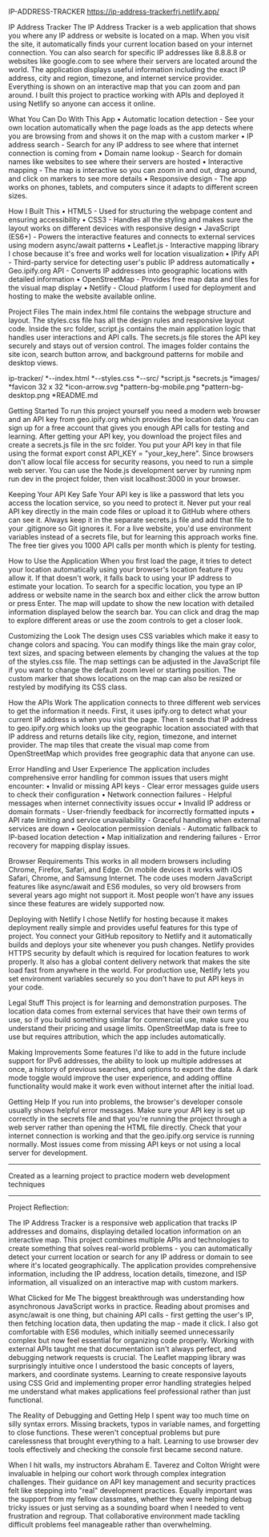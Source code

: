 IP-ADDRESS-TRACKER
https://ip-address-trackerfrj.netlify.app/

IP Address Tracker
The IP Address Tracker is a web application that shows you where any IP address or website is located on a map. When you visit the site, it automatically finds your current location based on your internet connection. You can also search for specific IP addresses like 8.8.8.8 or websites like google.com to see where their servers are located around the world. The application displays useful information including the exact IP address, city and region, timezone, and internet service provider. Everything is shown on an interactive map that you can zoom and pan around. I built this project to practice working with APIs and deployed it using Netlify so anyone can access it online.

What You Can Do With This App
• Automatic location detection - See your own location automatically when the page loads as the app detects where you are browsing from and shows it on the map with a custom marker • IP address search - Search for any IP address to see where that internet connection is coming from • Domain name lookup - Search for domain names like websites to see where their servers are hosted • Interactive mapping - The map is interactive so you can zoom in and out, drag around, and click on markers to see more details • Responsive design - The app works on phones, tablets, and computers since it adapts to different screen sizes.

How I Built This
• HTML5 - Used for structuring the webpage content and ensuring accessibility • CSS3 - Handles all the styling and makes sure the layout works on different devices with responsive design • JavaScript (ES6+) - Powers the interactive features and connects to external services using modern async/await patterns • Leaflet.js - Interactive mapping library I chose because it's free and works well for location visualization • IPify API - Third-party service for detecting user's public IP address automatically • Geo.ipify.org API - Converts IP addresses into geographic locations with detailed information • OpenStreetMap - Provides free map data and tiles for the visual map display • Netlify - Cloud platform I used for deployment and hosting to make the website available online.

Project Files
The main index.html file contains the webpage structure and layout. The styles.css file has all the design rules and responsive layout code. Inside the src folder, script.js contains the main application logic that handles user interactions and API calls. The secrets.js file stores the API key securely and stays out of version control. The images folder contains the site icon, search button arrow, and background patterns for mobile and desktop views.

ip-tracker/
*--index.html
*--styles.css
*--src/
    *script.js
    *secrets.js
*images/
    *favicon 32 x 32
    *icon-arrow.svg
    *pattern-bg-mobile.png
    *pattern-bg-desktop.png
*README.md

Getting Started
To run this project yourself you need a modern web browser and an API key from geo.ipify.org which provides the location data. You can sign up for a free account that gives you enough API calls for testing and learning. After getting your API key, you download the project files and create a secrets.js file in the src folder. You put your API key in that file using the format export const API_KEY = "your_key_here". Since browsers don't allow local file access for security reasons, you need to run a simple web server. You can use the Node.js development server by running npm run dev in the project folder, then visit localhost:3000 in your browser.

Keeping Your API Key Safe
Your API key is like a password that lets you access the location service, so you need to protect it. Never put your real API key directly in the main code files or upload it to GitHub where others can see it. Always keep it in the separate secrets.js file and add that file to your .gitignore so Git ignores it. For a live website, you'd use environment variables instead of a secrets file, but for learning this approach works fine. The free tier gives you 1000 API calls per month which is plenty for testing.

How to Use the Application
When you first load the page, it tries to detect your location automatically using your browser's location feature if you allow it. If that doesn't work, it falls back to using your IP address to estimate your location. To search for a specific location, you type an IP address or website name in the search box and either click the arrow button or press Enter. The map will update to show the new location with detailed information displayed below the search bar. You can click and drag the map to explore different areas or use the zoom controls to get a closer look.

Customizing the Look
The design uses CSS variables which make it easy to change colors and spacing. You can modify things like the main gray color, text sizes, and spacing between elements by changing the values at the top of the styles.css file. The map settings can be adjusted in the JavaScript file if you want to change the default zoom level or starting position. The custom marker that shows locations on the map can also be resized or restyled by modifying its CSS class.

How the APIs Work
The application connects to three different web services to get the information it needs. First, it uses ipify.org to detect what your current IP address is when you visit the page. Then it sends that IP address to geo.ipify.org which looks up the geographic location associated with that IP address and returns details like city, region, timezone, and internet provider. The map tiles that create the visual map come from OpenStreetMap which provides free geographic data that anyone can use.

Error Handling and User Experience
The application includes comprehensive error handling for common issues that users might encounter:
• Invalid or missing API keys - Clear error messages guide users to check their configuration • Network connection failures - Helpful messages when internet connectivity issues occur
• Invalid IP address or domain formats - User-friendly feedback for incorrectly formatted inputs • API rate limiting and service unavailability - Graceful handling when external services are down • Geolocation permission denials - Automatic fallback to IP-based location detection • Map initialization and rendering failures - Error recovery for mapping display issues.

Browser Requirements
This works in all modern browsers including Chrome, Firefox, Safari, and Edge. On mobile devices it works with iOS Safari, Chrome, and Samsung Internet. The code uses modern JavaScript features like async/await and ES6 modules, so very old browsers from several years ago might not support it. Most people won't have any issues since these features are widely supported now.

Deploying with Netlify
I chose Netlify for hosting because it makes deployment really simple and provides useful features for this type of project. You connect your GitHub repository to Netlify and it automatically builds and deploys your site whenever you push changes. Netlify provides HTTPS security by default which is required for location features to work properly. It also has a global content delivery network that makes the site load fast from anywhere in the world. For production use, Netlify lets you set environment variables securely so you don't have to put API keys in your code.

Legal Stuff
This project is for learning and demonstration purposes. The location data comes from external services that have their own terms of use, so if you build something similar for commercial use, make sure you understand their pricing and usage limits. OpenStreetMap data is free to use but requires attribution, which the app includes automatically.

Making Improvements
Some features I'd like to add in the future include support for IPv6 addresses, the ability to look up multiple addresses at once, a history of previous searches, and options to export the data. A dark mode toggle would improve the user experience, and adding offline functionality would make it work even without internet after the initial load.

Getting Help
If you run into problems, the browser's developer console usually shows helpful error messages. Make sure your API key is set up correctly in the secrets file and that you're running the project through a web server rather than opening the HTML file directly. Check that your internet connection is working and that the geo.ipify.org service is running normally. Most issues come from missing API keys or not using a local server for development.
________________________________________

Created as a learning project to practice modern web development techniques

****************************

Project Reflection:

The IP Address Tracker is a responsive web application that tracks IP addresses and domains, displaying detailed location information on an interactive map. This project combines multiple APIs and technologies to create something that solves real-world problems - you can automatically detect your current location or search for any IP address or domain to see where it's located geographically. The application provides comprehensive information, including the IP address, location details, timezone, and ISP information, all visualized on an interactive map with custom markers.

What Clicked for Me
The biggest breakthrough was understanding how asynchronous JavaScript works in practice. Reading about promises and async/await is one thing, but chaining API calls - first getting the user's IP, then fetching location data, then updating the map - made it click. I also got comfortable with ES6 modules, which initially seemed unnecessarily complex but now feel essential for organizing code properly.
Working with external APIs taught me that documentation isn't always perfect, and debugging network requests is crucial. The Leaflet mapping library was surprisingly intuitive once I understood the basic concepts of layers, markers, and coordinate systems. Learning to create responsive layouts using CSS Grid and implementing proper error handling strategies helped me understand what makes applications feel professional rather than just functional.

The Reality of Debugging and Getting Help
I spent way too much time on silly syntax errors. Missing brackets, typos in variable names, and forgetting to close functions. These weren't conceptual problems but pure carelessness that brought everything to a halt. Learning to use browser dev tools effectively and checking the console first became second nature.

When I hit walls,  my instructors Abraham E. Taverez and Colton Wright were invaluable in helping our cohort work through complex integration challenges. Their guidance on API key management and security practices felt like stepping into "real" development practices. Equally important was the support from my fellow classmates, whether they were helping debug tricky issues or just serving as a sounding board when I needed to vent frustration and regroup. That collaborative environment made tackling difficult problems feel manageable rather than overwhelming.

